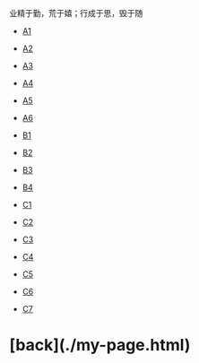 业精于勤，荒于嬉；行成于思，毁于随

- [A1](./A1.html)

- [A2](./A2.html)

- [A3](./A3.html)

- [A4](./A4.html)

- [A5](./A5.html)

- [A6](./A6.html)

- [B1](./B1.html)

- [B2](./B2.html)

- [B3](./B3.html)

- [B4](./B4.html)

- [C1](./C1.html)

- [C2](./C2.html)

- [C3](./3.html)

- [C4](./C4.html)

- [C5](./C5.html)

- [C6](./C6.html)

- [C7](./C7.html)


<h1 style="text-align:left">[back](./my-page.html)</h1>



